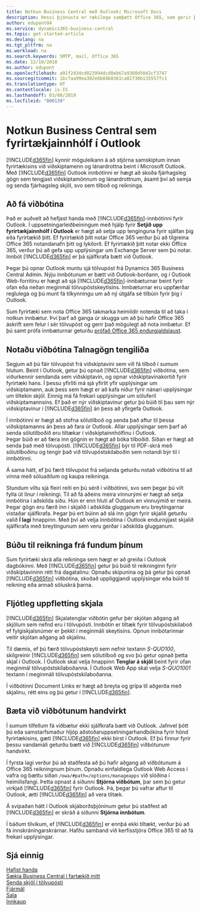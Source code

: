```yaml
---
title: Notkun Business Central með Outlook| Microsoft Docs
description: Þessi þjónusta er rækilega samþætt Office 365, sem gerir þér kleift að stjórna öllum fyrirtækja- og tölvupóstsamskiptum við viðskiptamenn og lánardrottna í Outlook.
author: edupont04
ms.service: dynamics365-business-central
ms.topic: get-started-article
ms.devlang: na
ms.tgt_pltfrm: na
ms.workload: na
ms.search.keywords: SMTP, mail, Office 365
ms.date: 12/10/2018
ms.author: edupont
ms.openlocfilehash: a91f2d34cd023994dcd8eb67a9360d50d2cf3747
ms.sourcegitcommit: 1bcfaa99ea302e6b84b8361ca02730b135557fc1
ms.translationtype: HT
ms.contentlocale: is-IS
ms.lasthandoff: 03/08/2019
ms.locfileid: "800139"
---
```

# <a name="using-business-central-as-your-business-inbox-in-outlook"></a>Notkun Business Central sem fyrirtækjainnhólf í Outlook
[!INCLUDE[d365fin](includes/d365fin_md.md)] kynnir möguleikann á að stjórna samskiptum innan fyrirtækisins við viðskiptamenn og lánardrottna beint í Microsoft Outlook. Með [!INCLUDE[d365fin](includes/d365fin_md.md)] Outlook innbótinni er hægt að skoða fjárhagsleg gögn sem tengjast viðskiptamönnum og lánardrottnum, ásamt því að semja og senda fjárhagsleg skjöl, svo sem tilboð og reikninga.  

## <a name="getting-the-add-in"></a>Að fá viðbótina
Það er auðvelt að hefjast handa með [!INCLUDE[d365fin](includes/d365fin_md.md)]-innbótinni fyrir Outlook. Í uppsetningarleiðbeiningum með hjálp fyrir **Setjið upp fyrirtækjainnhólf í Outlook** er hægt að setja upp tenginguna fyrir sjálfan þig eða fyrirtækið þitt. Ef fyrirtækið þitt notar Office 365 verður þú að tilgreina Office 365 notandanafn þitt og lykilorð. Ef fyrirtækið þitt notar ekki Office 365, verður þú að gefa upp upplýsingar um Exchange Server sem þú notar. Innbót [!INCLUDE[d365fin](includes/d365fin_md.md)] er þá sjálfkrafa bætt við Outlook.  

Þegar þú opnar Outlook muntu sjá tölvupóst frá Dynamics 365 Business Central Admin. Nýju innbótunum er bætt við Outlook-borðann, og í Outlook Web-forritinu er hægt að sjá [!INCLUDE[d365fin](includes/d365fin_md.md)]-innbæturnar beint fyrir ofan eða neðan meginmál tölvupóstskeytisins. Innbæturnar eru uppfærðar reglulega og þú munt fá tilkynningu um að ný útgáfa sé tilbúin fyrir þig í Outlook.  

Sum fyrirtæki sem nota Office 365 takmarka heimildir notenda til að taka í notkun innbætur. Því þarf að ganga úr skugga um að þú hafir Office 365 áskrift sem felur í sér tölvupóst og gerir það mögulegt að nota innbætur. Ef þú samt prófa innbæturnar geturðu [prófað Office 365 endurgjaldslaust](https://products.office.com/try).  

## <a name="using-the-contact-insights-add-in"></a>Notaðu viðbótina Talnagögn tengiliða
Segjum að þú fáir tölvupóst frá viðskiptavini sem vill fá tilboð í sumum hlutum. Beint í Outlook, getur þú opnað [!INCLUDE[d365fin](includes/d365fin_md.md)] viðbótina, sem viðurkennir sendanda sem viðskiptavin, og opnar viðskiptavinakortið fyrir fyrirtæki hans. Í þessu yfirliti má sjá yfirlit yfir upplýsingar um viðskiptamann, auk þess sem hægt er að kafa niður fyrir nánari upplýsingar um tiltekin skjöl. Einnig má fá frekari upplýsingar um söluferil viðskiptamannsins. Ef það er nýr viðskiptavinur getur þú búið til þau sem nýr viðskiptavinur í [!INCLUDE[d365fin](includes/d365fin_md.md)] án þess að yfirgefa Outlook.  

Í innbótinni er hægt að stofna sölutilboð og senda það aftur til þessa viðskiptamanns án þess að fara úr Outlook. Allar upplýsingar sem þarf að senda sölutilboðið eru tiltækar í viðskiptainnhólfinu í Outlook.  
Þegar búið er að færa inn gögnin er hægt að bóka tilboðið. Síðan er hægt að senda það með tölvupósti. [!INCLUDE[d365fin](includes/d365fin_md.md)] býr til PDF-skrá með sölutilboðinu og tengir það við tölvupóstskilaboðin sem notandi býr til í innbótinni.  

Á sama hátt, ef þú færð tölvupóst frá seljanda geturðu notað viðbótina til að vinna með söluaðilum og kaupa reikninga.  

Stundum viltu sjá fleiri reiti en þú sérð í viðbótinni, svo sem þegar þú vilt fylla út línur í reikningi. Til að fá aðeins meira vinnurými er hægt að setja innbótina í aðskilda síðu. Hún er enn hluti af Outlook en vinnuýmið er meira. Þegar gögn eru færð inn í skjalið í aðskilda glugganum eru breytingarnar vistaðar sjálfkrafa. Þegar þú ert búinn að slá inn gögn fyrir skjalið geturðu valið **Í lagi** hnappinn. Með því að velja innbótina í Outlook endurnýjast skjalið sjálfkrafa með breytingunum sem veru gerðar í aðskilda glugganum.  

## <a name="creating-invoices-from-your-meeting-appointments"></a>Búðu til reikninga frá fundum þínum
Sum fyrirtæki skrá alla reikninga sem hægt er að greiða í Outlook dagbókinni. Með [!INCLUDE[d365fin](includes/d365fin_md.md)] getur þú búið til reikninginn fyrir viðskiptavininn rétt frá dagatalinu: Opnaðu skipunina og þá getur þú opnað [!INCLUDE[d365fin](includes/d365fin_md.md)] viðbótina, skoðað uppliggjandi upplýsingar eða búið til reikning eða annað söluskrá þarna.  

## <a name="doing-quick-document-lookup"></a>Fljótleg uppfletting skjala
[!INCLUDE[d365fin](includes/d365fin_md.md)] Skjalatenglar viðbótin gefur þér skjótan aðgang að skjölum sem nefnd eru í tölvupósti. Innbótin er tiltæk fyrir tölvupóstskilaboð ef fylgiskjalsnúmer er þekkt í meginmáli skeytisins. Opnun innbótarinnar veitir skjótan aðgang að skjalinu.  

Til dæmis, ef þú færð tölvupóstskeyti sem nefnir textann *S-QUO100*, skilgreinir [!INCLUDE[d365fin](includes/d365fin_md.md)] sem sölutilboð og svo þú getur opnað þetta skjal í Outlook. Í Outlook skal velja hnappinn **Tenglar á skjöl** beint fyrir ofan meginmál tölvupóstskilaboðanna. Í Outlook Web App skal velja *S-QUO1001* textann í meginmáli tölvupóstskilaboðanna.  

Í viðbótinni Document Links er hægt að breyta og grípa til aðgerða með skjalinu, rétt eins og þú getur í [!INCLUDE[d365fin](includes/d365fin_md.md)].

## <a name="adding-the-add-ins-manually"></a>Bæta við viðbótunum handvirkt
Í sumum tilfellum fá viðbætur ekki sjálfkrafa bætt við Outlook. Jafnvel þótt þú eða samstarfsmaður hljóp aðstoðaruppsetningarhandbókina fyrir hönd fyrirtækisins, gæti [!INCLUDE[d365fin](includes/d365fin_md.md)] ekki birst í Outlook. Ef þú finnur fyrir þessu vandamáli geturðu bætt við [!INCLUDE[d365fin](includes/d365fin_md.md)] viðbótunum handvirkt.  

Í fyrsta lagi verður þú að staðfesta að þú hafir aðgang að viðbótunum á Office 365 reikningnum þínum. Opnaðu einfaldlega Outlook Web Access í vafra og bættu síðan `/owa/#path=/options/manageapps` við slóðina í heimilisfangi. Þetta opnast á síðunni **Stjórna viðbótum**, þar sem þú getur virkjað [!INCLUDE[d365fin](includes/d365fin_md.md)] fyrir Outlook. Þá, þegar þú vafrar aftur til Outlook, ætti [!INCLUDE[d365fin](includes/d365fin_md.md)] að vera tiltæk.  

Á svipaðan hátt í Outlook skjáborðsþjóninum getur þú staðfest að [!INCLUDE[d365fin](includes/d365fin_md.md)] er skráð á síðunni **Stjórna innbótum**.  

Í báðum tilvikum, ef [!INCLUDE[d365fin](includes/d365fin_md.md)] er ennþá ekki tiltækt, verður þú að fá innskráningarskrárnar. Hafðu samband við kerfisstjóra Office 365 til að fá frekari upplýsingar.

## <a name="see-also"></a>Sjá einnig

[Hafist handa](product-get-started.md)  
[Sækja Business Central í fartækið mitt](install-mobile-app.md)  
[Senda skjöl í tölvupósti](ui-how-send-documents-email.md)  
[Fjármál](finance.md)  
[Sala](sales-manage-sales.md)  
[Innkaup](purchasing-manage-purchasing.md)  
